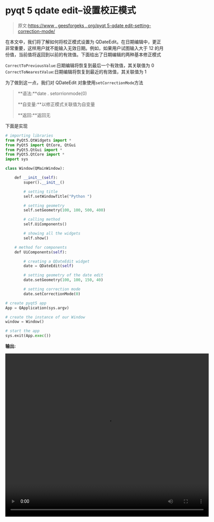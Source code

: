# pyqt 5 qdate edit–设置校正模式

> 原文:[https://www . geesforgeks . org/pyqt 5-qdate edit-setting-correction-mode/](https://www.geeksforgeeks.org/pyqt5-qdateedit-setting-correction-mode/)

在本文中，我们将了解如何将校正模式设置为 QDateEdit。在日期编辑中，更正非常重要，这样用户就不能输入无效日期。例如，如果用户试图输入大于 12 的月份值，当前值将返回到以前的有效值。下面给出了日期编辑的两种基本修正模式

`CorrectToPreviousValue`:日期编辑将恢复到最后一个有效值，其关联值为 0
`CorrectToNearestValue`:日期编辑将恢复到最近的有效值，其关联值为 1

为了做到这一点，我们对 QDateEdit 对象使用`setCorrectionMode`方法

> **语法:**date . setorrionmode(0)
> 
> **自变量:**以修正模式关联值为自变量
> 
> **返回:**返回无

下面是实现

```py
# importing libraries
from PyQt5.QtWidgets import * 
from PyQt5 import QtCore, QtGui
from PyQt5.QtGui import * 
from PyQt5.QtCore import * 
import sys

class Window(QMainWindow):

    def __init__(self):
        super().__init__()

        # setting title
        self.setWindowTitle("Python ")

        # setting geometry
        self.setGeometry(100, 100, 500, 400)

        # calling method
        self.UiComponents()

        # showing all the widgets
        self.show()

    # method for components
    def UiComponents(self):

        # creating a QDateEdit widget
        date = QDateEdit(self)

        # setting geometry of the date edit
        date.setGeometry(100, 100, 150, 40)

        # setting correction mode
        date.setCorrectionMode(0)

# create pyqt5 app
App = QApplication(sys.argv)

# create the instance of our Window
window = Window()

# start the app
sys.exit(App.exec())
```

**输出:**

<video class="wp-video-shortcode" id="video-444106-1" width="640" height="512" preload="metadata" controls=""><source type="video/mp4" src="https://media.geeksforgeeks.org/wp-content/uploads/20200702025952/Python-2020-07-02-02-59-01.mp4?_=1">[https://media.geeksforgeeks.org/wp-content/uploads/20200702025952/Python-2020-07-02-02-59-01.mp4](https://media.geeksforgeeks.org/wp-content/uploads/20200702025952/Python-2020-07-02-02-59-01.mp4)</video>